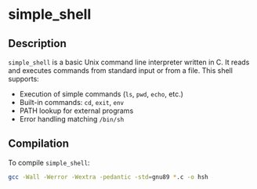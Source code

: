 # simple_shell

## Description
`simple_shell` is a basic Unix command line interpreter written in C. It reads and executes commands from standard input or from a file. This shell supports:
- Execution of simple commands (`ls`, `pwd`, `echo`, etc.)
- Built-in commands: `cd`, `exit`, `env`
- PATH lookup for external programs
- Error handling matching `/bin/sh`

## Compilation
To compile `simple_shell`:

```bash
gcc -Wall -Werror -Wextra -pedantic -std=gnu89 *.c -o hsh

